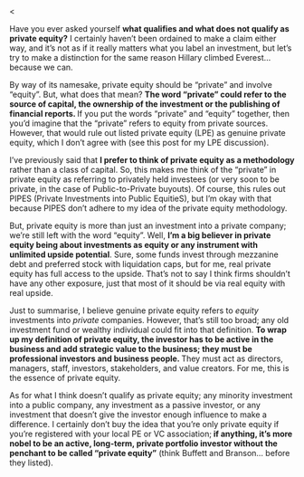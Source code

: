 <<p>Have you ever asked yourself <strong>what qualifies and what does not qualify as private equity?</strong> I certainly haven&#8217;t been ordained to make a claim either way, and it&#8217;s not as if it really matters what you label an investment, but let&#8217;s try to make a distinction for the same reason Hillary climbed Everest&#8230; because we can.</p><p>By way of its namesake, private equity should be &#8220;private&#8221; and involve &#8220;equity&#8221;. But, what does that mean? <strong>The word &#8220;private&#8221; could refer to the source of capital, the ownership of the investment or the publishing of financial reports. </strong>If you put the words &#8220;private&#8221; and &#8220;equity&#8221; together, then you&#8217;d imagine that the &#8220;private&#8221; refers to equity from private sources. However, that would rule out listed private equity (LPE) as genuine private equity, which I don&#8217;t agree with (see this post for my LPE discussion).</p><p>I&#8217;ve previously said that <strong>I prefer to think of private equity as a methodology</strong> rather than a class of capital. So, this makes me think of the &#8220;private&#8221; in private equity as referring to privately held investees (or very soon to be private, in the case of Public-to-Private buyouts). Of course, this rules out PIPES (Private Investments into Public EquitieS), but I&#8217;m okay with that because PIPES don&#8217;t adhere to my idea of the private equity methodology.</p><p>But, private equity is more than just an investment into a private company; we&#8217;re still left with the word &#8220;equity&#8221;. Well, <strong>I&#8217;m a big believer in private equity being about investments as equity or any instrument with unlimited upside potential</strong>. Sure, some funds invest through mezzanine debt and preferred stock with liquidation caps, but for me, real private equity has full access to the upside. That&#8217;s not to say I think firms shouldn&#8217;t have any other exposure, just that most of it should be via real equity with real upside.</p><p>Just to summarise, I believe genuine private equity refers to <em>equity </em>investments into <em>private </em>companies. However, that&#8217;s still too broad; any old investment fund or wealthy individual could fit into that definition. <strong>To wrap up my definition of private equity, the investor has to be active in the business and add strategic value to the business; they must be professional investors and business people. </strong>They must act as directors, managers, staff, investors, stakeholders, and value creators. For me, this is the essence of private equity.</p><p>As for what I think doesn&#8217;t qualify as private equity; any minority investment into a public company, any investment as a passive investor, or any investment that doesn&#8217;t give the investor enough influence to make a difference. I certainly don&#8217;t buy the idea that you&#8217;re only private equity if you&#8217;re registered with your local PE or VC association;<strong> if anything, it&#8217;s more nobel to be an active, long-term, private portfolio investor without the penchant to be called &#8220;private equity&#8221;</strong> (think Buffett and Branson&#8230; before they listed).</p>
